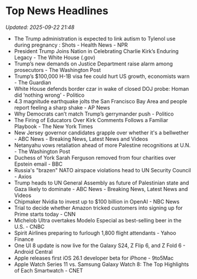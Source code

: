 # Top News Headlines

_Updated: 2025-09-22 21:48_

- The Trump administration is expected to link autism to Tylenol use during pregnancy : Shots - Health News - NPR
- President Trump Joins Nation in Celebrating Charlie Kirk’s Enduring Legacy - The White House (.gov)
- Trump’s new demands on Justice Department raise alarm among prosecutors - The Washington Post
- Trump’s $100,000 H-1B visa fee could hurt US growth, economists warn - The Guardian
- White House defends border czar in wake of closed DOJ probe: Homan did ‘nothing wrong’ - Politico
- 4.3 magnitude earthquake jolts the San Francisco Bay Area and people report feeling a sharp shake - AP News
- Why Democrats can’t match Trump’s gerrymander push - Politico
- The Firing of Educators Over Kirk Comments Follows a Familiar Playbook - The New York Times
- New Jersey governor candidates grapple over whether it's a bellwether - ABC News - Breaking News, Latest News and Videos
- Netanyahu vows retaliation ahead of more Palestine recognitions at U.N. - The Washington Post
- Duchess of York Sarah Ferguson removed from four charities over Epstein email - BBC
- Russia's "brazen" NATO airspace violations head to UN Security Council - Axios
- Trump heads to UN General Assembly as future of Palestinian state and Gaza likely to dominate - ABC News - Breaking News, Latest News and Videos
- Chipmaker Nvidia to invest up to $100 billion in OpenAI - NBC News
- Trial to decide whether Amazon tricked customers into signing up for Prime starts today - CNN
- Michelob Ultra overtakes Modelo Especial as best-selling beer in the U.S. - CNBC
- Spirit Airlines preparing to furlough 1,800 flight attendants - Yahoo Finance
- One UI 8 update is now live for the Galaxy S24, Z Flip 6, and Z Fold 6 - Android Central
- Apple releases first iOS 26.1 developer beta for iPhone - 9to5Mac
- Apple Watch Series 11 vs. Samsung Galaxy Watch 8: The Top Highlights of Each Smartwatch - CNET